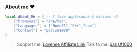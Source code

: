 ### About me ❤️

```lua
local About_Me = { -- I love applesauce & minions :3
    ["Pronouns"] = "she/her",
    ["Languages"] = ["NodeJS","C++","Lua"],
    ["Contact"] = "paris#1000"
}
```

> Support me: [Lovense Affiliate Link](https://www.lovense.com/r/s8qaen)
> Talk to me: [paris#1000](https://discord.gg/cheats)

